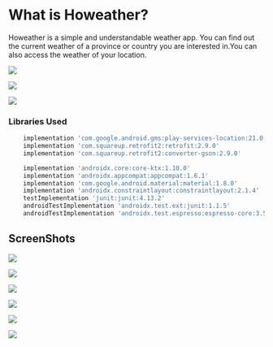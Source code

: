 
# What is Howeather?

Howeather is a simple and understandable weather app.
You can find out the current weather of a province or country you are interested in.You can also access the weather of your location.

![](https://img.shields.io/badge/Kotlin-v1.8.0-93b023?&style=for-the-badge&logo=kotlin&logoColor=white)

![](https://img.shields.io/badge/MAX_SDK-33-93b023?&style=for-the-badge&logo=kotlin&logoColor=white)

![](https://img.shields.io/badge/MİN_SDK-21-93b023?&style=for-the-badge&logo=kotlin&logoColor=white)

### Libraries Used

```sh
    implementation 'com.google.android.gms:play-services-location:21.0.1'
    implementation 'com.squareup.retrofit2:retrofit:2.9.0'
    implementation 'com.squareup.retrofit2:converter-gson:2.9.0'

    implementation 'androidx.core:core-ktx:1.10.0'
    implementation 'androidx.appcompat:appcompat:1.6.1'
    implementation 'com.google.android.material:material:1.8.0'
    implementation 'androidx.constraintlayout:constraintlayout:2.1.4'
    testImplementation 'junit:junit:4.13.2'
    androidTestImplementation 'androidx.test.ext:junit:1.1.5'
    androidTestImplementation 'androidx.test.espresso:espresso-core:3.5.1'
```

## ScreenShots

![](https://raw.githubusercontent.com/grigroviska/HoWeather/master/screenshots/howeather_location.jpg)

![](https://raw.githubusercontent.com/grigroviska/HoWeather/master/screenshots/howeather1.jpg)

![](https://raw.githubusercontent.com/grigroviska/HoWeather/master/screenshots/howeather2.jpg)

![](https://raw.githubusercontent.com/grigroviska/HoWeather/master/screenshots/howeather_sharewithapps.jpg)

![](https://raw.githubusercontent.com/grigroviska/HoWeather/master/screenshots/howeather_wp_1.jpg)

![](https://raw.githubusercontent.com/grigroviska/HoWeather/master/screenshots/howeather_wp_2.jpg)
